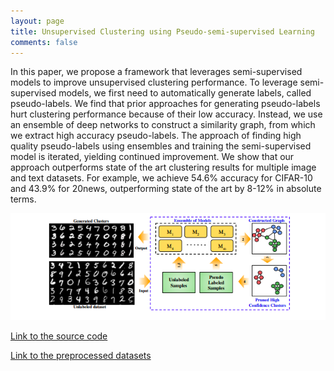 ```yaml
---
layout: page
title: Unsupervised Clustering using Pseudo-semi-supervised Learning
comments: false
---
```



In this paper, we propose a framework that leverages semi-supervised models to improve unsupervised clustering performance. To leverage semi-supervised models, we first need to automatically generate labels, called pseudo-labels. We find that prior approaches for generating pseudo-labels hurt clustering performance because of their low accuracy. Instead, we use an ensemble of deep networks  to construct a similarity graph, from which we extract high accuracy pseudo-labels. The approach of finding high quality pseudo-labels using ensembles and training the semi-supervised model is iterated, yielding continued improvement. We show that our approach outperforms state of the art clustering results for multiple image and text datasets. For example, we achieve 54.6% accuracy for CIFAR-10 and 43.9% for 20news, outperforming state of the art by 8-12% in absolute terms.


![](assets/images/sel_img.png)

[Link to the source code](https://github.com/divamgupta/deep_clustering_kingdra)

[Link to the preprocessed datasets](https://github.com/divamgupta/datasets/releases/download/clustering_datasets/ens_cluster_datasets.zip)
